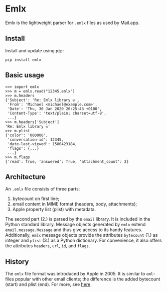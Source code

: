 Emlx
=====

Emlx is the lightweight parser for `.emlx` files as used by Mail.app.


Install
-------

Install and update using `pip`:

```
pip install emlx
```


Basic usage
-----------

```pycon
>>> import emlx
>>> m = emlx.read("12345.emlx")
>>> m.headers
{'Subject': 'Re: Emlx library ✉️',
 'From': 'Michael <michael@example.com>',
 'Date': 'Thu, 30 Jan 2020 20:25:43 +0100',
 'Content-Type': 'text/plain; charset=utf-8',
 ...}
>>> m.headers['Subject']
'Re: Emlx library ✉️'
>>> m.plist
{'color': '000000',
 'conversation-id': 12345,
 'date-last-viewed': 1580423184,
 'flags': {...}
 ...}
>>> m.flags
{'read': True, 'answered': True, 'attachment_count': 2}
```


Architecture
------------

An `.emlx` file consists of three parts:

1. bytecount on first line;
2. email content in MIME format (headers, body, attachments);
3. Apple property list (plist) with metadata.

The second part (2.) is parsed by the `email` library. It is included in the Python standard library. Message objects generated by `emlx` extend `email.message.Message` and thus give access to its handy features. Additionally, `emlx` message objects provide the attributes `bytecount` (1.) as integer and `plist` (3.) as a Python dictionary. For convenience, it also offers the attributes `headers`, `url`, `id`, and `flags`.


History
-------

The `emlx` file format was introduced by Apple in 2005. It is similar to `eml`-files popular with other email clients; the difference is the added bytecount (start) and plist (end). For more, see [here](https://en.wikipedia.org/wiki/Email#Filename_extensions).
